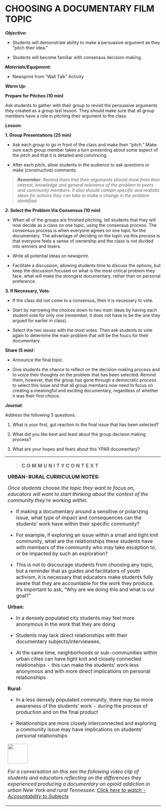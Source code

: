 # CHOOSING A DOCUMENTARY FILM TOPIC 

**_Objective:_**
-   Students will demonstrate ability to make a persuasive argument as they “pitch their idea.”

-   Students will become familiar with consensus decision-making.


**_Materials/Equipment:_**

-   Newsprint from “Wall Talk” Activity


**_Warm Up:_**

**Prepare for Pitches (10 min)**

Ask students to gather with their group to revisit the persuasive arguments they created as a group last lesson. They should make sure that all group members have a role in pitching their argument to the class.


**_Lesson:_**

**1. Group Presentations (25 min)**

-   Ask each group to go in front of the class and make their “pitch.” Make sure each group member takes a turn presenting about some aspect of the pitch and that it is detailed and convincing.

<!-- -->

-   After each pitch, allow students in the audience to ask questions or make (constructive) comments.

> ***Remember:** Remind them that their arguments should draw from their interest, knowledge and general relevance of the problem to peers and community members. It also should contain specific and realistic ideas for actions they can take to make a change in the problem identified.*

**2. Select the Problem Via Consensus (10 min)**

-   When all of the groups are finished pitching, tell students that they will now decide as a class on one topic, using the consensus process. The consensus process is when everyone agrees on one topic for the documentary. The advantage of deciding on the topic via this process is that everyone feels a sense of ownership and the class is not divided into winners and losers.

-   Write all potential ideas on newsprint.

-   Facilitate a discussion, allowing students time to discuss the options, but keep the discussion focused on what is the most critical problem they face, what will make the strongest documentary, rather than on personal preference.

**3. If Necessary, Vote.**

-   If the class did not come to a consensus, then it is necessary to vote.

<!-- -->

-   Start by narrowing the choices down to two main ideas by having each student vote for only one (remember, it does not have to be the one they argued for earlier in class).

-   Select the two issues with the most votes. Then ask students to vote again to determine the main problem that will be the foucs for their documentary.

**Share (5 min):**

-   Announce the final topic.

-   Give students the chance to reflect on the decision-making process and to voice their thoughts on the problem that has been selected. Remind them, however, that the group has gone through a democratic process to select this issue and that all group members now need to focus on creating a meaningful and exciting documentary, regardless of whether it was their first choice.

**_Journal:_**

Address the following 3 questions:

1.  What is your first, gut reaction to the final issue that has been selected?

2.  What did you like best and least about the group decision making process?

3.  What are your hopes and fears about this YPAR documentary?

<table>
<tbody>
<tr class="odd">
<td><blockquote>
<p><strong><span class="underline">C O M M U N I T Y C O N T E X T</span></strong></p>
</blockquote>
<p><strong>URBAN-RURAL CURRICULUM NOTES:</strong></p>
<p><em>Once students choose the topic they want to focus on, educators will want to start thinking about the context of the community they’re working within.</em></p>
<ul>
<li><p>If making a documentary around a sensitive or polarizing issue, what type of impact and consequences can the students’ work have within their specific community?</p></li>
</ul>
<ul>
<li><p>For example, if exploring an issue within a small and tight knit community, what are the relationships these students have with members of the community who may take exception to, or be impacted by such an exploration?</p></li>
</ul>
<ul>
<li><p>This is not to discourage students from choosing any topic, but a reminder that as guides and facilitators of youth activism, it is necessary that educators make students fully aware that they are accountable for the work they produce. It’s important to ask, “Why are we doing this and what is our goal?”</p></li>
</ul>
<p><strong>Urban:</strong></p>
<ul>
<li><p>In a densely populated city students may feel more anonymous in the work that they are doing</p></li>
<li><p>Students may lack direct relationships with their documentary subjects/interviewees.</p></li>
<li><p>At the same time, neighborhoods or sub-communities within urban cities can have tight knit and closely connected relationships - this can make the students’ work less anonymous and with more direct implications on personal relationships</p></li>
</ul>
<p><strong>Rural:</strong></p>
<ul>
<li><p>In a less densely populated community, there may be more awareness of the students’ work - during the process of production and on the final product</p></li>
<li><p>Relationships are more closely interconnected and exploring a community issue may have implications on students’ personal relationships</p></li>
</ul>
<p><img src="media/image1.png" style="width:0.67188in;height:0.67188in" /></p>
<p><em>For a conversation on this see the following video clip of students and educators reflecting on the differences they experienced producing a documentary on opioid addiction in urban New York and rural Tennessee: <span class="underline"><a href="https://drive.google.com/file/d/1PDbiNOrF0f_ewKCS2yTAmsM3W5nR9iBy/view?usp=sharing">Click here to watch - Accountability to Subjects</a> </span></em></p></td>
</tr>
</tbody>
</table>
